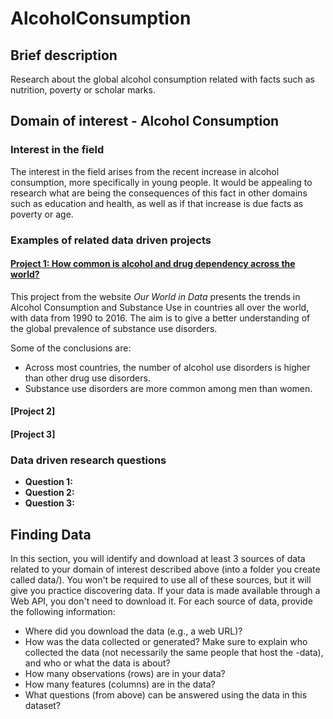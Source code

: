 # AlcoholConsumption

## Brief description

Research about the global alcohol consumption related with facts such as nutrition, poverty or scholar marks.

## Domain of interest - Alcohol Consumption

### Interest in the field

The interest in the field arises from the recent increase in alcohol consumption, more specifically in young people. It would be appealing to research what are being the consequences of this fact in other domains such as education and health, as well as if that increase is due facts as poverty or age.

### Examples of related data driven projects

#### [Project 1: How common is alcohol and drug dependency across the world?](https://ourworldindata.org/alcohol-and-drug-dependency)

This project from the website _Our World in Data_ presents the trends in Alcohol Consumption and Substance Use in countries all over the world, with data from 1990 to 2016. The aim is to give a better understanding of the global prevalence of substance use disorders.

Some of the conclusions are:

- Across most countries, the number of alcohol use disorders is higher than other drug use disorders.
- Substance use disorders are more common among men than women.

#### [Project 2]

#### [Project 3]

### Data driven research questions

- **Question 1:**
- **Question 2:**
- **Question 3:**

## Finding Data

In this section, you will identify and download at least 3 sources of data related to your domain of interest described above (into a folder you create called data/). You won't be required to use all of these sources, but it will give you practice discovering data. If your data is made available through a Web API, you don't need to download it. For each source of data, provide the following information:

- Where did you download the data (e.g., a web URL)?
- How was the data collected or generated? Make sure to explain who collected the data (not necessarily the same people that host the -data), and who or what the data is about?
- How many observations (rows) are in your data?
- How many features (columns) are in the data?
- What questions (from above) can be answered using the data in this dataset?
